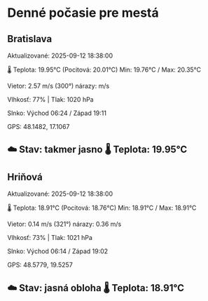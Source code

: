 ﻿# Denné počasie pre mestá

## Bratislava
Aktualizované: 2025-09-12 18:38:00

🌡️ Teplota: 19.95°C 
(Pocitová: 20.01°C)
Min: 19.76°C / Max: 20.35°C

Vietor: 2.57 m/s    (300°) 
nárazy:  m/s

Vlhkosť: 77% | Tlak: 1020 hPa

Slnko: Východ 06:24 / Západ 19:11

GPS: 48.1482, 17.1067

☁️ Stav: takmer jasno        🌡️ Teplota: 19.95°C
---

## Hriňová
Aktualizované: 2025-09-12 18:38:00

🌡️ Teplota: 18.91°C 
(Pocitová: 18.76°C)
Min: 18.91°C / Max: 18.91°C

Vietor: 0.14 m/s (321°)
nárazy: 0.36 m/s

Vlhkosť: 73% | Tlak: 1021 hPa

Slnko: Východ 06:14 / Západ 19:02

GPS: 48.5779, 19.5257

☁️ Stav: jasná obloha        🌡️ Teplota: 18.91°C
---
